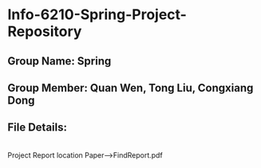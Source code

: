 # Info-6210-Spring-Project-Repository
## Group Name: Spring
## Group Member: Quan Wen, Tong Liu, Congxiang Dong
## File Details:
<br>Project Report location Paper-->FindReport.pdf
<br>
